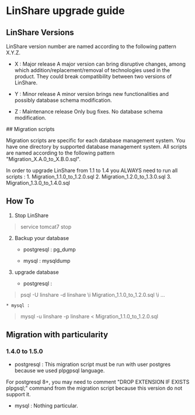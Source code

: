 # LinShare upgrade guide

## LinShare Versions

LinShare version number are named according to the following pattern
X.Y.Z.

* X : Major release
A major version can bring disruptive changes, among which addition/replacement/removal of technologies used in the product.
They could break compatibility between two versions of LinShare.

* Y : Minor release
A minor version brings new functionalities and possibly database schema modification.

* Z : Maintenance release
Only bug fixes. No database schema modification.



## Migration scripts

Migration scripts are specific for each database management system.
You have one directory by supported database management system.
All scripts are named according to the following pattern
"Migration_X.A.0_to_X.B.0.sql".

In order to upgrade LinShare from 1.1 to 1.4 you ALWAYS need to run all scripts : 
	1. Migration_1.1.0_to_1.2.0.sql
	2. Migration_1.2.0_to_1.3.0.sql
	3. Migration_1.3.0_to_1.4.0.sql


## How To

1. Stop LinShare

> service tomcat7 stop

2. Backup your database

	* postgresql	: pg_dump

	* mysql		: mysqldump

3. upgrade database

	* postgresql :

> psql -U linshare -d linshare
> \i Migration_1.1.0_to_1.2.0.sql
> \i ...

	* mysql	:

> mysql -u linshare -p linshare < Migration_1.1.0_to_1.2.0.sql


## Migration with particularity

### 1.4.0 to 1.5.0

* postgresql :
This migration script must be run with user postgres because we used plpgpsql language.

For postgresql 8+, you may need to comment "DROP EXTENSION IF EXISTS plpgsql;" command from the migration script
because this version do not support it.

* mysql :
Nothing particular.
